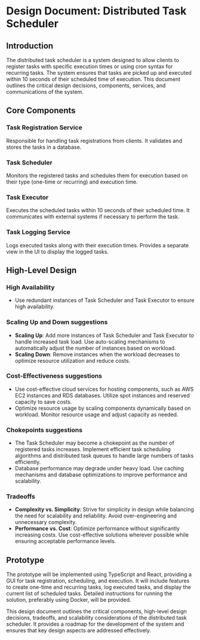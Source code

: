 # Design Document: Distributed Task Scheduler

## Introduction
The distributed task scheduler is a system designed to allow clients to register tasks with specific execution times or using cron syntax for recurring tasks. The system ensures that tasks are picked up and executed within 10 seconds of their scheduled time of execution. This document outlines the critical design decisions, components, services, and communications of the system.

## Core Components

### Task Registration Service
Responsible for handling task registrations from clients. It validates and stores the tasks in a database.

### Task Scheduler
Monitors the registered tasks and schedules them for execution based on their type (one-time or recurring) and execution time.

### Task Executor
Executes the scheduled tasks within 10 seconds of their scheduled time. It communicates with external systems if necessary to perform the task.

### Task Logging Service
Logs executed tasks along with their execution times. Provides a separate view in the UI to display the logged tasks.

## High-Level Design

### High Availability
- Use redundant instances of Task Scheduler and Task Executor to ensure high availability.

### Scaling Up and Down suggestions
- **Scaling Up**: Add more instances of Task Scheduler and Task Executor to handle increased task load. Use auto-scaling mechanisms to automatically adjust the number of instances based on workload.
- **Scaling Down**: Remove instances when the workload decreases to optimize resource utilization and reduce costs.

### Cost-Effectiveness suggestions
- Use cost-effective cloud services for hosting components, such as AWS EC2 instances and RDS databases. Utilize spot instances and reserved capacity to save costs.
- Optimize resource usage by scaling components dynamically based on workload. Monitor resource usage and adjust capacity as needed.

### Chokepoints suggestions
- The Task Scheduler may become a chokepoint as the number of registered tasks increases. Implement efficient task scheduling algorithms and distributed task queues to handle large numbers of tasks efficiently.
- Database performance may degrade under heavy load. Use caching mechanisms and database optimizations to improve performance and scalability.

### Tradeoffs
- **Complexity vs. Simplicity**: Strive for simplicity in design while balancing the need for scalability and reliability. Avoid over-engineering and unnecessary complexity.
- **Performance vs. Cost**: Optimize performance without significantly increasing costs. Use cost-effective solutions wherever possible while ensuring acceptable performance levels.

## Prototype
The prototype will be implemented using TypeScript and React, providing a GUI for task registration, scheduling, and execution. It will include features to create one-time and recurring tasks, log executed tasks, and display the current list of scheduled tasks. Detailed instructions for running the solution, preferably using Docker, will be provided.

This design document outlines the critical components, high-level design decisions, tradeoffs, and scalability considerations of the distributed task scheduler. It provides a roadmap for the development of the system and ensures that key design aspects are addressed effectively.